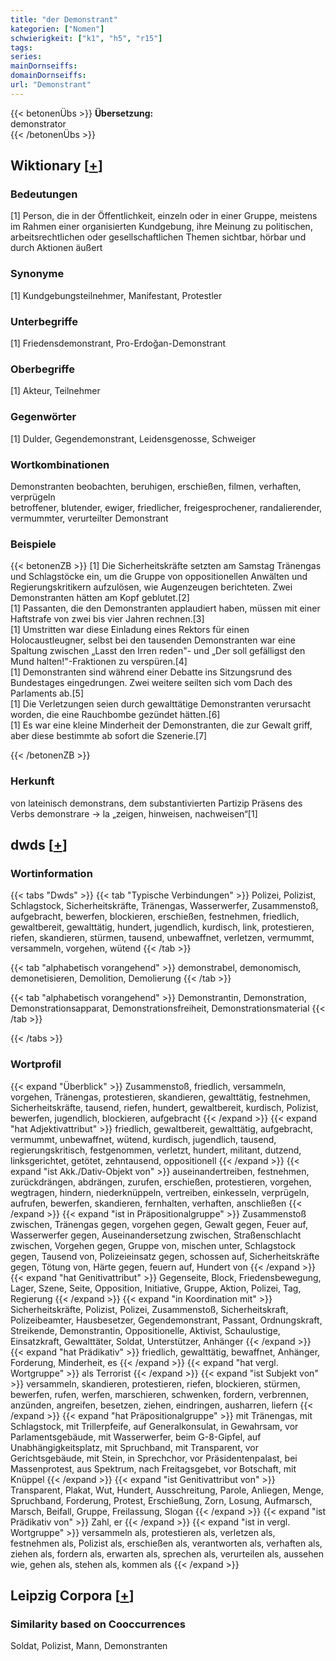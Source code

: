 ```yaml
---
title: "der Demonstrant"
kategorien: ["Nomen"]
schwierigkeit: ["k1", "h5", "r15"]
tags:
series:
mainDornseiffs:
domainDornseiffs:
url: "Demonstrant"
---
```


{{< betonenÜbs >}}
**Übersetzung:**  
demonstrator  
{{< /betonenÜbs >}}

## Wiktionary [[+](https://de.wiktionary.org/wiki/Demonstrant)]

### Bedeutungen
[1] Person, die in der Öffentlichkeit, einzeln oder in einer Gruppe, meistens im Rahmen einer organisierten Kundgebung, ihre Meinung zu politischen, arbeitsrechtlichen oder gesellschaftlichen Themen sichtbar, hörbar und durch Aktionen äußert  

### Synonyme
[1] Kundgebungsteilnehmer, Manifestant, Protestler  

### Unterbegriffe
[1] Friedensdemonstrant, Pro-Erdoğan-Demonstrant  

### Oberbegriffe
[1] Akteur, Teilnehmer  

### Gegenwörter
[1] Dulder, Gegendemonstrant, Leidensgenosse, Schweiger  

### Wortkombinationen
Demonstranten beobachten, beruhigen, erschießen, filmen, verhaften, verprügeln  
betroffener, blutender, ewiger, friedlicher, freigesprochener, randalierender, vermummter, verurteilter Demonstrant  

### Beispiele
{{< betonenZB >}}
[1] Die Sicherheitskräfte setzten am Samstag Tränengas und Schlagstöcke ein, um die Gruppe von oppositionellen Anwälten und Regierungskritikern aufzulösen, wie Augenzeugen berichteten. Zwei Demonstranten hätten am Kopf geblutet.[2]  
[1] Passanten, die den Demonstranten applaudiert haben, müssen mit einer Haftstrafe von zwei bis vier Jahren rechnen.[3]  
[1] Umstritten war diese Einladung eines Rektors für einen Holocaustleugner, selbst bei den tausenden Demonstranten war eine Spaltung zwischen „Lasst den Irren reden"- und „Der soll gefälligst den Mund halten!"-Fraktionen zu verspüren.[4]  
[1] Demonstranten sind während einer Debatte ins Sitzungsrund des Bundestages eingedrungen. Zwei weitere seilten sich vom Dach des Parlaments ab.[5]  
[1] Die Verletzungen seien durch gewalttätige Demonstranten verursacht worden, die eine Rauchbombe gezündet hätten.[6]  
[1] Es war eine kleine Minderheit der Demonstranten, die zur Gewalt griff, aber diese bestimmte ab sofort die Szenerie.[7]  

{{< /betonenZB >}}
### Herkunft
von lateinisch demonstrans, dem substantivierten Partizip Präsens des Verbs demonstrare → la „zeigen, hinweisen, nachweisen“[1]  



## dwds [[+](https://www.dwds.de/wb/Demonstrant)]

### Wortinformation
{{< tabs "Dwds" >}}
{{< tab "Typische Verbindungen" >}}
Polizei, Polizist, Schlagstock, Sicherheitskräfte, Tränengas, Wasserwerfer, Zusammenstoß, aufgebracht, bewerfen, blockieren, erschießen, festnehmen, friedlich, gewaltbereit, gewalttätig, hundert, jugendlich, kurdisch, link, protestieren, riefen, skandieren, stürmen, tausend, unbewaffnet, verletzen, vermummt, versammeln, vorgehen, wütend
{{< /tab >}}

{{< tab "alphabetisch vorangehend" >}}
demonstrabel, demonomisch, demonetisieren, Demolition, Demolierung
{{< /tab >}}

{{< tab "alphabetisch vorangehend" >}}
Demonstrantin, Demonstration, Demonstrationsapparat, Demonstrationsfreiheit, Demonstrationsmaterial
{{< /tab >}}

{{< /tabs >}}

### Wortprofil
{{< expand "Überblick" >}} Zusammenstoß, friedlich, versammeln, vorgehen, Tränengas, protestieren, skandieren, gewalttätig, festnehmen, Sicherheitskräfte, tausend, riefen, hundert, gewaltbereit, kurdisch, Polizist, bewerfen, jugendlich, blockieren, aufgebracht {{< /expand >}}
{{< expand "hat Adjektivattribut" >}} friedlich, gewaltbereit, gewalttätig, aufgebracht, vermummt, unbewaffnet, wütend, kurdisch, jugendlich, tausend, regierungskritisch, festgenommen, verletzt, hundert, militant, dutzend, linksgerichtet, getötet, zehntausend, oppositionell {{< /expand >}}
{{< expand "ist Akk./Dativ-Objekt von" >}} auseinandertreiben, festnehmen, zurückdrängen, abdrängen, zurufen, erschießen, protestieren, vorgehen, wegtragen, hindern, niederknüppeln, vertreiben, einkesseln, verprügeln, aufrufen, bewerfen, skandieren, fernhalten, verhaften, anschließen {{< /expand >}}
{{< expand "ist in Präpositionalgruppe" >}} Zusammenstoß zwischen, Tränengas gegen, vorgehen gegen, Gewalt gegen, Feuer auf, Wasserwerfer gegen, Auseinandersetzung zwischen, Straßenschlacht zwischen, Vorgehen gegen, Gruppe von, mischen unter, Schlagstock gegen, Tausend von, Polizeieinsatz gegen, schossen auf, Sicherheitskräfte gegen, Tötung von, Härte gegen, feuern auf, Hundert von {{< /expand >}}
{{< expand "hat Genitivattribut" >}} Gegenseite, Block, Friedensbewegung, Lager, Szene, Seite, Opposition, Initiative, Gruppe, Aktion, Polizei, Tag, Regierung {{< /expand >}}
{{< expand "in Koordination mit" >}} Sicherheitskräfte, Polizist, Polizei, Zusammenstoß, Sicherheitskraft, Polizeibeamter, Hausbesetzer, Gegendemonstrant, Passant, Ordnungskraft, Streikende, Demonstrantin, Oppositionelle, Aktivist, Schaulustige, Einsatzkraft, Gewalttäter, Soldat, Unterstützer, Anhänger {{< /expand >}}
{{< expand "hat Prädikativ" >}} friedlich, gewalttätig, bewaffnet, Anhänger, Forderung, Minderheit, es {{< /expand >}}
{{< expand "hat vergl. Wortgruppe" >}} als Terrorist {{< /expand >}}
{{< expand "ist Subjekt von" >}} versammeln, skandieren, protestieren, riefen, blockieren, stürmen, bewerfen, rufen, werfen, marschieren, schwenken, fordern, verbrennen, anzünden, angreifen, besetzen, ziehen, eindringen, ausharren, liefern {{< /expand >}}
{{< expand "hat Präpositionalgruppe" >}} mit Tränengas, mit Schlagstock, mit Trillerpfeife, auf Generalkonsulat, in Gewahrsam, vor Parlamentsgebäude, mit Wasserwerfer, beim G-8-Gipfel, auf Unabhängigkeitsplatz, mit Spruchband, mit Transparent, vor Gerichtsgebäude, mit Stein, in Sprechchor, vor Präsidentenpalast, bei Massenprotest, aus Spektrum, nach Freitagsgebet, vor Botschaft, mit Knüppel {{< /expand >}}
{{< expand "ist Genitivattribut von" >}} Transparent, Plakat, Wut, Hundert, Ausschreitung, Parole, Anliegen, Menge, Spruchband, Forderung, Protest, Erschießung, Zorn, Losung, Aufmarsch, Marsch, Beifall, Gruppe, Freilassung, Slogan {{< /expand >}}
{{< expand "ist Prädikativ von" >}} Zahl, er {{< /expand >}}
{{< expand "ist in vergl. Wortgruppe" >}} versammeln als, protestieren als, verletzen als, festnehmen als, Polizist als, erschießen als, verantworten als, verhaften als, ziehen als, fordern als, erwarten als, sprechen als, verurteilen als, aussehen wie, gehen als, stehen als, kommen als {{< /expand >}}

## Leipzig Corpora [[+](https://corpora.uni-leipzig.de/en/res?word=Demonstrant&corpusId=deu_newscrawl-public_2018)]


### Similarity based on Cooccurrences
Soldat, Polizist, Mann, Demonstranten

